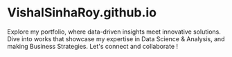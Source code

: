 # VishalSinhaRoy.github.io
Explore my portfolio, where data-driven insights meet innovative solutions. Dive into works that showcase my expertise in Data Science &amp; Analysis, and making Business Strategies. Let's connect and collaborate !
